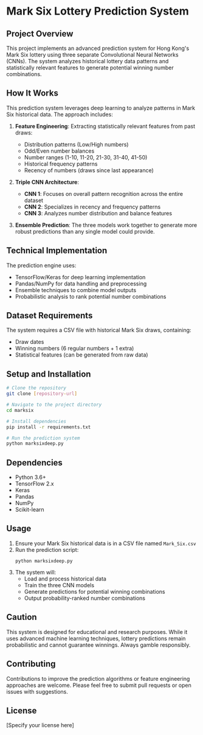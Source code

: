 # Mark Six Lottery Prediction System

## Project Overview
This project implements an advanced prediction system for Hong Kong's Mark Six lottery using three separate Convolutional Neural Networks (CNNs). The system analyzes historical lottery data patterns and statistically relevant features to generate potential winning number combinations.

## How It Works

This prediction system leverages deep learning to analyze patterns in Mark Six historical data. The approach includes:

1. **Feature Engineering**: Extracting statistically relevant features from past draws:
   - Distribution patterns (Low/High numbers)
   - Odd/Even number balances
   - Number ranges (1-10, 11-20, 21-30, 31-40, 41-50)
   - Historical frequency patterns
   - Recency of numbers (draws since last appearance)

2. **Triple CNN Architecture**:
   - **CNN 1**: Focuses on overall pattern recognition across the entire dataset
   - **CNN 2**: Specializes in recency and frequency patterns
   - **CNN 3**: Analyzes number distribution and balance features
   
3. **Ensemble Prediction**: The three models work together to generate more robust predictions than any single model could provide.

## Technical Implementation

The prediction engine uses:
- TensorFlow/Keras for deep learning implementation
- Pandas/NumPy for data handling and preprocessing
- Ensemble techniques to combine model outputs
- Probabilistic analysis to rank potential number combinations

## Dataset Requirements

The system requires a CSV file with historical Mark Six draws, containing:
- Draw dates
- Winning numbers (6 regular numbers + 1 extra)
- Statistical features (can be generated from raw data)

## Setup and Installation

```bash
# Clone the repository
git clone [repository-url]

# Navigate to the project directory
cd marksix

# Install dependencies
pip install -r requirements.txt

# Run the prediction system
python marksixdeep.py
```

## Dependencies

- Python 3.6+
- TensorFlow 2.x
- Keras
- Pandas
- NumPy
- Scikit-learn

## Usage

1. Ensure your Mark Six historical data is in a CSV file named `Mark_Six.csv`
2. Run the prediction script:
   ```
   python marksixdeep.py
   ```
3. The system will:
   - Load and process historical data
   - Train the three CNN models
   - Generate predictions for potential winning combinations
   - Output probability-ranked number combinations

## Caution

This system is designed for educational and research purposes. While it uses advanced machine learning techniques, lottery predictions remain probabilistic and cannot guarantee winnings. Always gamble responsibly.

## Contributing

Contributions to improve the prediction algorithms or feature engineering approaches are welcome. Please feel free to submit pull requests or open issues with suggestions.

## License

[Specify your license here] 